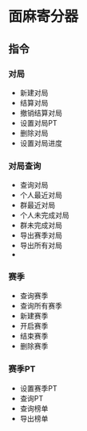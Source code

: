 面麻寄分器
============

## 指令

### 对局

- 新建对局
- 结算对局
- 撤销结算对局
- 设置对局PT
- 删除对局
- 设置对局进度

### 对局查询

- 查询对局
- 个人最近对局
- 群最近对局
- 个人未完成对局
- 群未完成对局
- 导出赛季对局
- 导出所有对局
- 
### 赛季

- 查询赛季
- 查询所有赛季
- 新建赛季
- 开启赛季
- 结束赛季
- 删除赛季

### 赛季PT

- 设置赛季PT
- 查询PT
- 查询榜单
- 导出榜单
